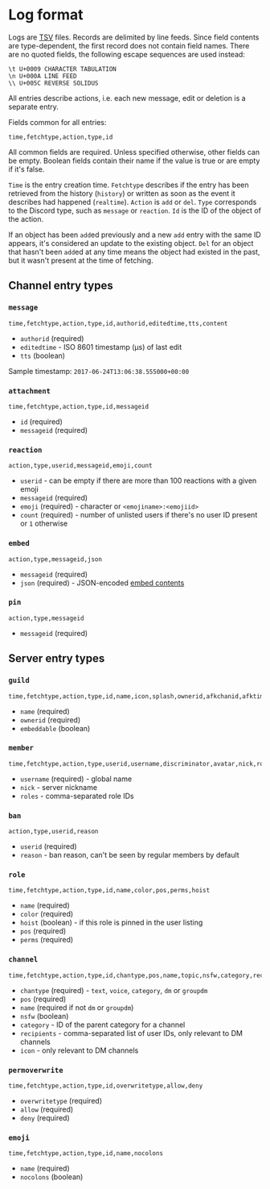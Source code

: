Log format
==========

Logs are [TSV][] files. Records are delimited by line feeds. Since field
contents are type-dependent, the first record does not contain field names.
There are no quoted fields, the following escape sequences are used instead:

    \t U+0009 CHARACTER TABULATION
    \n U+000A LINE FEED
    \\ U+005C REVERSE SOLIDUS

All entries describe actions, i.e. each new message, edit or deletion is a
separate entry.

Fields common for all entries:

    time,fetchtype,action,type,id

All common fields are required. Unless specified otherwise, other fields can be
empty. Boolean fields contain their name if the value is true or are empty if
it's false.

`Time` is the entry creation time. `Fetchtype` describes if the entry has been
retrieved from the history (`history`) or written as soon as the event it
describes had happened (`realtime`). `Action` is `add` or `del`. `Type`
corresponds to the Discord type, such as `message` or `reaction`. `Id` is the
ID of the object of the action.

If an object has been `add`ed previously and a new `add` entry with the same ID
appears, it's considered an update to the existing object. `Del` for an object
that hasn't been `add`ed at any time means the object had existed in the past,
but it wasn't present at the time of fetching.

[TSV]: https://en.wikipedia.org/wiki/Tab-separated_values

## Channel entry types

### `message`

    time,fetchtype,action,type,id,authorid,editedtime,tts,content

 - `authorid` (required)
 - `editedtime` - ISO 8601 timestamp (µs) of last edit
 - `tts` (boolean)

Sample timestamp: `2017-06-24T13:06:38.555000+00:00`

### `attachment`

    time,fetchtype,action,type,id,messageid

 - `id` (required)
 - `messageid` (required)

### `reaction`

    action,type,userid,messageid,emoji,count

 - `userid` - can be empty if there are more than 100 reactions with a given emoji
 - `messageid` (required)
 - `emoji` (required) - character or `<emojiname>:<emojiid>`
 - `count` (required) - number of unlisted users if there's no user ID present or `1` otherwise

### `embed`

    action,type,messageid,json

 - `messageid` (required)
 - `json` (required) - JSON-encoded [embed contents](https://discordapp.com/developers/docs/resources/channel#embed-object)

### `pin`

    action,type,messageid

 - `messageid` (required)

## Server entry types

### `guild`

    time,fetchtype,action,type,id,name,icon,splash,ownerid,afkchanid,afktimeout,embeddable,embedchanid

 - `name` (required)
 - `ownerid` (required)
 - `embeddable` (boolean)

### `member`

    time,fetchtype,action,type,userid,username,discriminator,avatar,nick,roles

 - `username` (required) - global name
 - `nick` - server nickname
 - `roles` - comma-separated role IDs

### `ban`

    action,type,userid,reason

 - `userid` (required)
 - `reason` - ban reason, can't be seen by regular members by default

### `role`

    time,fetchtype,action,type,id,name,color,pos,perms,hoist

 - `name` (required)
 - `color` (required)
 - `hoist` (boolean) - if this role is pinned in the user listing
 - `pos` (required)
 - `perms` (required)

### `channel`

    time,fetchtype,action,type,id,chantype,pos,name,topic,nsfw,category,recipients,icon

 - `chantype` (required) - `text`, `voice`, `category`, `dm` or `groupdm`
 - `pos` (required)
 - `name` (required if not `dm` or `groupdm`)
 - `nsfw` (boolean)
 - `category` - ID of the parent category for a channel
 - `recipients` - comma-separated list of user IDs, only relevant to DM channels
 - `icon` - only relevant to DM channels

### `permoverwrite`

    time,fetchtype,action,type,id,overwritetype,allow,deny

 - `overwritetype` (required)
 - `allow` (required)
 - `deny` (required)

### `emoji`

    time,fetchtype,action,type,id,name,nocolons

 - `name` (required)
 - `nocolons` (boolean)
